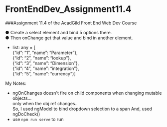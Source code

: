 # FrontEndDev_Assignment11.4
###Assignment 11.4 of the AcadGild Front End Web Dev Course

● Create a select element and bind 5 options there.  
● Then onChange get that value and bind in another element.  

* list: any = [  
{“id”: “1”, “name”: “Parameter”},  
{“id”: “2”, “name”: “lookup”},  
{“id”: “3”, “name”: “Dimension”},  
{“id”: “4”, “name”: “integration”},  
{“id”: “5”, “name”: “currency”}]

My Notes:
* ngOnChanges doesn't fire on child components when changing mutable objects...  
only when the obj ref changes..  
So, I used ngModel to bind dropdown selection to a span
And, used ngDoCheck()
* use `npm run serve` to run 

    